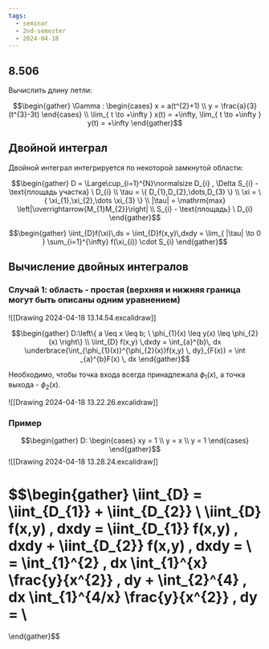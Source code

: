 ```yaml
---
tags:
  - seminar
  - 2nd-semester
  - 2024-04-18
---
```


## 8.506

Вычислить длину петли:

 $$\begin{gather}
\Gamma : \begin{cases}
x = a(t^{2}+1) \\
y = \frac{a}{3}(t^{3}-3t)
\end{cases} \\
\lim_{ t \to +\infty } x(t) = +\infty, \lim_{ t \to +\infty } y(t) = +\infty
\end{gather}$$

## Двойной интеграл

Двойной интеграл интегрируется по некоторой замкнутой области:

$$\begin{gather}
D = \Large\cup_{i=1}^{N}\normalsize D_{i} , \Delta S_{i} - \text{площадь участка} \ D_{i} \\
\tau = \{ D_{1},D_{2},\dots,D_{3} \} \\
\xi = \{ \xi_{1},\xi_{2},\dots \xi_{3} \} \\
|\tau| = \mathrm{max} \left|\overrightarrow{M_{1}M_{2}}\right| \\
S_{i} - \text{площадь} \ D_{i}
\end{gather}$$

$$\begin{gather}
\iint_{D}f(\xi)\,ds = \iint_{D}f(x,y)\,dxdy = \lim_{ |\tau| \to 0 } \sum_{i=1}^{\infty} f(\xi_{i}) \cdot S_{i}
\end{gather}$$

## Вычисление двойных интегралов

### Случай 1: область - простая (верхняя и нижняя граница могут быть описаны одним уравнением)

![[Drawing 2024-04-18 13.14.54.excalidraw]]

$$\begin{gather}
D:\left\{ a \leq x \leq b; \ \phi_{1}(x) \leq y(x) \leq \phi_{2}(x) \right\} \\
\iint_{D} f(x,y) \,dxdy = \int_{a}^{b}\, dx \underbrace{\int_{\phi_{1}(x)}^{\phi_{2}(x)}f(x,y) \, dy}_{F(x)} = \int _{a}^{b}F(x) \, dx 
\end{gather}$$

Необходимо, чтобы точка входа всегда принадлежала $\phi_{1}(x)$, а точка выхода - $\phi_{2}(x)$.

![[Drawing 2024-04-18 13.22.26.excalidraw]]

### Пример

$$\begin{gather}
D: \begin{cases}
xy = 1 \\
y = x \\
y = 1
\end{cases}
\end{gather}$$
![[Drawing 2024-04-18 13.28.24.excalidraw]]

$$\begin{gather}
\iint_{D} = \iint_{D_{1}} + \iint_{D_{2}} \\
\iint_{D} f(x,y) \, dxdy = \iint_{D_{1}} f(x,y) \, dxdy + \iint_{D_{2}} f(x,y) \, dxdy = \\
= \int_{1}^{2}  \, dx \int_{1}^{x} \frac{y}{x^{2}} \, dy + \int_{2}^{4} \, dx \int_{1}^{4/x} \frac{y}{x^{2}} \, dy = \\
= 
\end{gather}$$